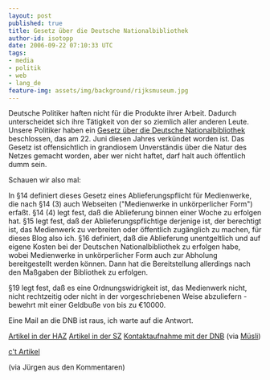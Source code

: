 ```yaml
---
layout: post
published: true
title: Gesetz über die Deutsche Nationalbibliothek
author-id: isotopp
date: 2006-09-22 07:10:33 UTC
tags:
- media
- politik
- web
- lang_de
feature-img: assets/img/background/rijksmuseum.jpg
---
```

Deutsche Politiker haften nicht für die Produkte ihrer Arbeit. Dadurch unterscheidet sich ihre Tätigkeit von der so ziemlich aller anderen Leute. Unsere Politiker haben ein <a href="http://217.160.60.235/BGBL/bgbl1f/bgbl106s1338.pdf">Gesetz über die Deutsche Nationalbibliothek</a> beschlossen, das am 22. Juni diesen Jahres verkündet worden ist. Das Gesetz ist offensichtlich in grandiosem Unverständis über die Natur des Netzes gemacht worden, aber wer nicht haftet, darf halt auch öffentlich dumm sein.

Schauen wir also mal:


In §14 definiert dieses Gesetz eines Ablieferungspflicht für Medienwerke, die nach §14 (3) auch Webseiten ("Medienwerke in unkörperlicher Form") erfaßt. §14 (4) legt fest, daß die Ablieferung binnen einer Woche zu erfolgen hat. §15 legt fest, daß der Ablieferungspflichtige derjenige ist, der berechtigt ist, das Medienwerk zu verbreiten oder öffentlich zugänglich zu machen, für dieses Blog also ich. §16 definiert, daß die Ablieferung unentgeltlich und auf eigene Kosten bei der Deutschen Nationalbibliothek zu erfolgen habe, wobei Medienwerke in unkörperlicher Form auch zur Abholung bereitgestellt werden können. Dann hat die Bereitstellung allerdings nach den Maßgaben der Bibliothek zu erfolgen.

§19 legt fest, daß es eine Ordnungswidrigkeit ist, das Medienwerk nicht, nicht rechtzeitig oder nicht in der vorgeschriebenen Weise abzuliefern - bewehrt mit einer Geldbuße von bis zu &#8364;10000.

Eine Mail an die DNB ist raus, ich warte auf die Antwort.

<a href="http://www.haz.de/politik/290854.html">Artikel in der HAZ</a>
<a href="http://www.sueddeutsche.de/panorama/artikel/82/85996/">Artikel in der SZ</a>
<a href="http://www.ddb.de/impressum/index.htm">Kontaktaufnahme mit der DNB</a>
(via <a href="http://www.chris.de/archives/273-Mir-bleibt-die-Spucke-weg..html">Müsli</a>)

<a href="http://www.heise.de/ct/06/19/186/">c't Artikel</a>

(via Jürgen aus den Kommentaren)
